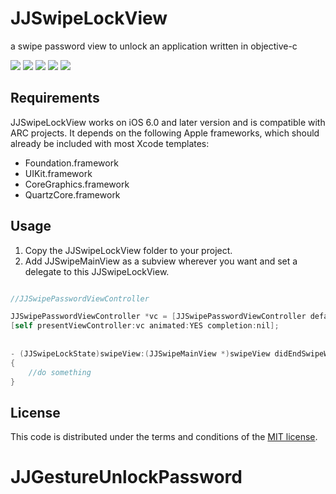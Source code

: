 # JJSwipeLockView
a swipe password view to unlock an application written in objective-c

<img src="example.gif"/>
<img src="code1.png"/>
<img src="SimulatorScreenShot1.png"/>
<img src="SimulatorScreenShot2.png"/>
<img src="SimulatorScreenShot3.png"/>


## Requirements

JJSwipeLockView works on iOS 6.0 and later version and is compatible with ARC projects. It depends on the following Apple frameworks, which should already be included with most Xcode templates:

* Foundation.framework
* UIKit.framework
* CoreGraphics.framework
* QuartzCore.framework

## Usage

 1. Copy the JJSwipeLockView folder to your project.
 2. Add JJSwipeMainView as a subview wherever you want and set a delegate to this JJSwipeLockView.

```objective-c

//JJSwipePasswordViewController

JJSwipePasswordViewController *vc = [JJSwipePasswordViewController defaultViewControllerWithStyle:JJSwipePasswordStyleCreate];
[self presentViewController:vc animated:YES completion:nil];
		
    
- (JJSwipeLockState)swipeView:(JJSwipeMainView *)swipeView didEndSwipeWithPassword:(NSString *)password
{
    //do something
}

```
## License

This code is distributed under the terms and conditions of the [MIT license](LICENSE).
# JJGestureUnlockPassword
